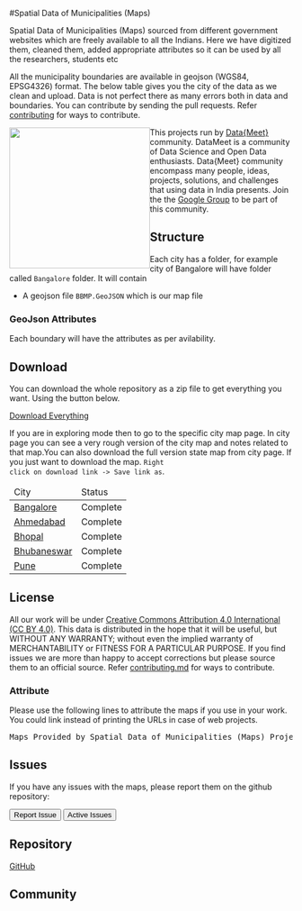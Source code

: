 #Spatial Data of Municipalities (Maps)

 Spatial Data of Municipalities (Maps) sourced from different government websites which are freely available to all the Indians. Here we have digitized them, cleaned them, added appropriate attributes so it can be used by all the researchers, students etc

All the municipality boundaries are available in geojson (WGS84, EPSG4326) format. The below table gives you the city of the data as we clean and upload. Data is not perfect there as many errors both in data and boundaries. You can contribute by sending the pull requests. Refer [contributing](/contributing.md) for ways to contribute.


<img width="250px" style="float:left" src="http://projects.datameet.org/logo/datameet_logo_v.1.2.png" > This projects run by <a href="http://datameet.org">Data{Meet}</a> community. DataMeet is a community of Data Science and Open Data enthusiasts. Data{Meet} community encompass many people, ideas, projects, solutions, and challenges that using data in India presents. Join the the <a href="https://groups.google.com/group/datameet">Google Group</a> to be part of this community.


## Structure
Each city has a folder, for example city of Bangalore will have folder called <code>Bangalore</code> folder. It will contain 

- A geojson file <code>BBMP.GeoJSON</code> which is our map file


### GeoJson Attributes
Each boundary will have the attributes as per avilability. 



## Download
You can download the whole repository as a zip file to get everything you want. Using the button below.

<a class="btn btn-lg btn-success" href="https://github.com/datameet/Municipal_Spatial_Data/archive/master.zip">
  <i class="fa fa-download fa-2x pull-left"></i> Download Everything</a>

If you are in exploring mode then to go to the specific city map page. In city page you can see a very rough version of the city map and notes related to that map.You can also download the full version state map from city page. If you just want to download the map. <code>Right click on download link -> Save link as</code>.

<table class="table table-bordered">
	<thead >
		<td>City</td>
		<td>Status</td>
	</thead>
<tbody>
	<tr>
		<td><a href="bangalore/" target="_blank">Bangalore</a></td>
		<td>Complete</td>
	</tr>
	<tr>
		<td><a href="ahmedabad/" target="_blank">Ahmedabad</a></td>
		<td>Complete</td>
	</tr>
	<tr>
		<td><a href="bhopal/" target="_blank">Bhopal</a></td>
		<td>Complete</td>
	</tr>
	<tr>
		<td><a href="bhubaneswar/" target="_blank">Bhubaneswar</a></td>
		<td>Complete</td>
	</tr>
	<tr>
		<td><a href="pune/" target="_blank">Pune</a></td>
		<td>Complete</td>
	</tr>	
</tbody>
</table>

## License
All our work will be under [Creative Commons Attribution 4.0 International (CC BY 4.0)](https://creativecommons.org/licenses/by/4.0/). This data is distributed in the hope that it will be useful, but WITHOUT ANY WARRANTY; without even the implied warranty of MERCHANTABILITY or FITNESS FOR A PARTICULAR PURPOSE.  If you find issues we are more than happy to accept corrections but please source them to an official source. Refer [contributing.md](contributing.md) for ways to contribute.

### Attribute
Please use the following lines to attribute the maps if you use in your work. You could link instead of printing the URLs in case of web projects.
<pre>
Maps Provided by Spatial Data of Municipalities (Maps) Project [http://projects.datameet.org/Municipal_Spatial_Data/] by Data{Meet}. Its made available under the [Creative Commons Attribution 4.0 International (CC BY 4.0)](https://creativecommons.org/licenses/by/4.0/).
</pre>	


## Issues

If you have any issues with the maps, please report them on the github repository:

<a href="https://github.com/datameet/Municipal_Spatial_Data/issues/new"><button class="btn btn-primary" type="submit">Report Issue</button></a>
<a href="https://github.com/datameet/Municipal_Spatial_Data/issues"><button class="btn btn-primary" type="submit">Active Issues</button></a>


## Repository
<a class="btn btn-lg btn-success" href="https://github.com/datameet/Municipal_Spatial_Data">
  <i class="fa fa-github fa-2x pull-left"></i> GitHub</a>   

## Community

